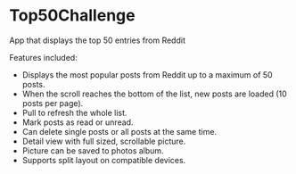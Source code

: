 # Top50Challenge
App that displays the top 50 entries from Reddit

Features included:
* Displays the most popular posts from Reddit up to a maximum of 50 posts.
* When the scroll reaches the bottom of the list, new posts are loaded (10 posts per page).
* Pull to refresh the whole list.
* Mark posts as read or unread.
* Can delete single posts or all posts at the same time.
* Detail view with full sized, scrollable picture.
* Picture can be saved to photos album.
* Supports split layout on compatible devices.
